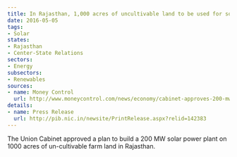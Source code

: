 ```yaml
---
title: In Rajasthan, 1,000 acres of uncultivable land to be used for solar power plant
date: 2016-05-05
tags:
- Solar
states:
- Rajasthan
- Center-State Relations
sectors:
- Energy
subsectors:
- Renewables
sources:
- name: Money Control
  url: http://www.moneycontrol.com/news/economy/cabinet-approves-200-mw-solar-project-at-jetsarrajasthan_6433721.html
details:
- name: Press Release
  url: http://pib.nic.in/newsite/PrintRelease.aspx?relid=142383
---
```


The Union Cabinet approved a plan to build a 200 MW solar power plant on 1000 acres of un-cultivable farm land in Rajasthan.
